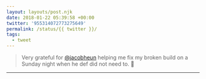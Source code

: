 ```yaml
---
layout: layouts/post.njk
date: 2018-01-22 05:39:58 +00:00
twitter: '955314072773275649'
permalink: /status/{{ twitter }}/
tags: 
  - tweet
---
```


> Very grateful for [@jacobheun](https://twitter.com/jacobheun) helping me fix my broken build on a Sunday night when he def did not need to. 🙌

---

